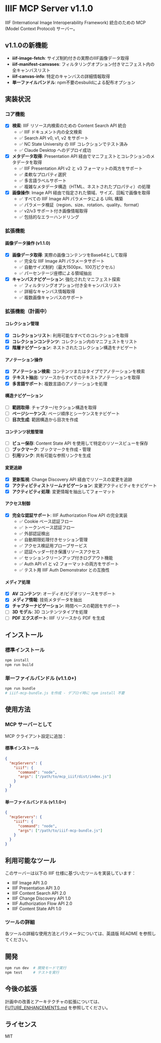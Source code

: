 # IIIF MCP Server v1.1.0

IIIF (International Image Interoperability Framework) 統合のための MCP (Model Context Protocol) サーバー。

## v1.1.0の新機能

- **iiif-image-fetch**: サイズ制約付きの実際のIIIF画像データ取得
- **iiif-manifest-canvases**: フィルタリングオプション付きマニフェスト内の全キャンバスリスト
- **iiif-canvas-info**: 特定のキャンバスの詳細情報取得
- **単一ファイルバンドル**: npm不要のesbuildによる配布オプション

## 実装状況

### コア機能
- [x] **検索**: IIIF リソース内検索のための Content Search API 統合
  - ✅ IIIF ドキュメント内の全文検索
  - ✅ Search API v0, v1, v2 をサポート
  - ✅ NC State University の IIIF コレクションでテスト済み
  - ✅ Claude Desktop へのデプロイ成功
- [x] **メタデータ取得**: Presentation API 経由でマニフェストとコレクションのメタデータを取得
  - ✅ IIIF Presentation API v2 と v3 フォーマットの両方をサポート
  - ✅ 柔軟なプロパティ選択
  - ✅ 多言語ラベルサポート
  - ✅ 複雑なメタデータ構造（HTML、ネストされたプロパティ）の処理
- [x] **画像操作**: Image API 経由で指定された領域、サイズ、回転で画像を取得
  - ✅ すべての IIIF Image API パラメータによる URL 構築
  - ✅ パラメータ検証（region、size、rotation、quality、format）
  - ✅ v2/v3 サポート付き画像情報取得
  - ✅ 包括的なエラーハンドリング

### 拡張機能

#### 画像データ操作 (v1.1.0)
- [x] **画像データ取得**: 実際の画像コンテンツをBase64として取得
  - ✅ 完全な IIIF Image API パラメータサポート
  - ✅ 自動サイズ制約（最大1500px、100万ピクセル）
  - ✅ パーセンテージ座標による領域抽出
- [x] **キャンバスナビゲーション**: 強化されたマニフェスト探索
  - ✅ フィルタリングオプション付き全キャンバスリスト
  - ✅ 詳細なキャンバス情報取得
  - ✅ 複数画像キャンバスのサポート

### 拡張機能（計画中）

#### コレクション管理
- [x] **コレクションリスト**: 利用可能なすべてのコレクションを取得
- [x] **コレクションコンテンツ**: コレクション内のマニフェストをリスト
- [x] **階層ナビゲーション**: ネストされたコレクション構造をナビゲート

#### アノテーション操作
- [x] **アノテーション検索**: コンテンツまたはタイプでアノテーションを検索
- [x] **テキスト抽出**: リソースからすべてのテキストアノテーションを取得
- [x] **多言語サポート**: 複数言語のアノテーションを処理

#### 構造ナビゲーション
- [ ] **範囲取得**: チャプター/セクション構造を取得
- [ ] **ページシーケンス**: ページ順序とシーケンスをナビゲート
- [ ] **目次生成**: 範囲構造から目次を作成

#### コンテンツ状態管理
- [ ] **ビュー保存**: Content State API を使用して特定のリソースビューを保存
- [ ] **ブックマーク**: ブックマークを作成・管理
- [ ] **引用リンク**: 共有可能な参照リンクを生成

#### 変更追跡
- [x] **更新監視**: Change Discovery API 経由でリソースの変更を追跡
- [x] **アクティビティストリームナビゲーション**: 変更アクティビティをナビゲート
- [x] **アクティビティ処理**: 変更情報を抽出してフォーマット

#### アクセス制御
- [x] **完全な認証サポート**: IIIF Authorization Flow API の完全実装
  - ✅ Cookie ベース認証フロー
  - ✅ トークンベース認証フロー
  - ✅ 外部認証検出
  - ✅ 自動期限処理付きセッション管理
  - ✅ アクセス検証用プローブサービス
  - ✅ 認証ヘッダー付き保護リソースアクセス
  - ✅ セッションクリーンアップ付きログアウト機能
  - ✅ Auth API v1 と v2 フォーマットの両方をサポート
  - ✅ テスト用 IIIF Auth Demonstrator との互換性

#### メディア処理
- [x] **AV コンテンツ**: オーディオ/ビデオリソースをサポート
- [x] **メディア情報**: 技術メタデータを抽出
- [x] **チャプターナビゲーション**: 時間ベースの範囲をサポート
- [ ] **3D モデル**: 3D コンテンツタイプを処理
- [ ] **PDF エクスポート**: IIIF リソースから PDF を生成

## インストール

### 標準インストール
```bash
npm install
npm run build
```

### 単一ファイルバンドル (v1.1.0+)
```bash
npm run bundle
# iiif-mcp-bundle.js を作成 - デプロイ時に npm install 不要
```

## 使用方法

### MCP サーバーとして

MCP クライアント設定に追加：

#### 標準インストール
```json
{
  "mcpServers": {
    "iiif": {
      "command": "node",
      "args": ["/path/to/mcp_iiif/dist/index.js"]
    }
  }
}
```

#### 単一ファイルバンドル (v1.1.0+)
```json
{
  "mcpServers": {
    "iiif": {
      "command": "node",
      "args": ["/path/to/iiif-mcp-bundle.js"]
    }
  }
}
```

## 利用可能なツール

このサーバーは以下の IIIF 仕様に基づいたツールを実装しています：
- IIIF Image API 3.0
- IIIF Presentation API 3.0
- IIIF Content Search API 2.0
- IIIF Change Discovery API 1.0
- IIIF Authorization Flow API 2.0
- IIIF Content State API 1.0

### ツールの詳細

各ツールの詳細な使用方法とパラメータについては、英語版 README を参照してください。

## 開発

```bash
npm run dev  # 開発モードで実行
npm test     # テストを実行
```

## 今後の拡張

計画中の改善とアーキテクチャの拡張については、[FUTURE_ENHANCEMENTS.md](./FUTURE_ENHANCEMENTS.md) を参照してください。

## ライセンス

MIT